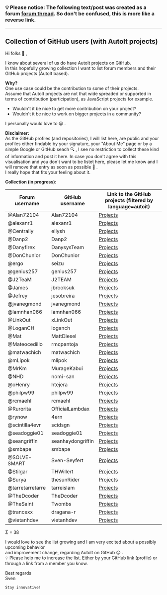 ### 💡 Please notice: The following text/post was created as a forum [forum thread](https://www.autoitscript.com/forum/topic/209411-collection-of-github-users-with-autoit-projects). So don't be confused, this is more like a reverse link.

---

## Collection of GitHub users (with AutoIt projects)

Hi folks 👋 ,

I know about several of us do have AutoIt projects on GitHub.<br>
In this hopefully growing collection I want to list forum members and their GitHub projects (AutoIt based).

**Why?**<br>
One use case could be the contribution to some of their projects.<br>
Assume that AutoIt projects are not that wide spreaded or supported in terms of contribution (participation), as JavaScript projects for example.

- Wouldn't it be nice to get more contribution on your project?
- Wouldn't it be nice to work on bigger projects in a community?

I personally would love to 😀 .

**Disclaimer:**<br>
As the GitHub profiles (and repositories), I will list here, are public and your profiles either findable by your signature, your "About Me" page or by a simple Google or GitHub seach 🔍 , I see no restriction to collect these kind of information and post it here. In case you don't agree with this visualisation and you don't want to be listet here, please let me know and I will remove that entry as soon as possible 🤝 .<br>
I really hope that fits your feeling about it.

**Collection (in progress):**

| Forum username   | GitHub username   | Link to the GitHub projects (filtered by language=autoit)                                        |
| ---              | ---               | ---                                                                                              |
| @Alan72104       | Alan72104         | [Projects](https://github.com/Alan72104?tab=repositories&q=&type=&language=autoit&sort=)         |
| @alexanr1        | alexanr1          | [Projects](https://github.com/alexanr1?tab=repositories&q=&type=&language=autoit&sort=)          |
| @Centrally       | ellysh            | [Projects](https://github.com/ellysh?tab=repositories&q=&type=&language=autoit&sort=)            |
| @Danp2           | Danp2             | [Projects](https://github.com/Danp2?tab=repositories&q=&type=&language=autoit&sort=)             |
| @Danyfirex       | DanysysTeam       | [Projects](https://github.com/orgs/DanysysTeam/repositories?q=&type=all&language=autoit&sort=)   |
| @DonChunior      | DonChunior        | [Projects](https://github.com/DonChunior?tab=repositories&q=&type=&language=autoit&sort=)        |
| @ergo            | seizu             | [Projects](https://github.com/seizu?tab=repositories&q=&type=&language=autoit&sort=)             |
| @genius257       | genius257         | [Projects](https://github.com/genius257?tab=repositories&q=&type=&language=autoit&sort=)         |
| @J2TeaM          | J2TEAM            | [Projects](https://github.com/J2TEAM?tab=repositories&q=&type=&language=autoit&sort=)            |
| @James           | jbrooksuk         | [Projects](https://github.com/jbrooksuk?tab=repositories&q=&type=&language=autoit&sort=)         |
| @Jefrey          | jesobreira        | [Projects](https://github.com/jesobreira?tab=repositories&q=&type=&language=autoit&sort=)        |
| @jvanegmond      | jvanegmond        | [Projects](https://github.com/jvanegmond?tab=repositories&q=&type=&language=autoit&sort=)        |
| @lamnhan066      | lamnhan066        | [Projects](https://github.com/lamnhan066?tab=repositories&q=&type=&language=autoit&sort=)        |
| @LinkOut         | xLinkOut          | [Projects](https://github.com/xLinkOut?tab=repositories&q=&type=&language=autoit&sort=)          |
| @LoganCH         | loganch           | [Projects](https://github.com/loganch/AutoIt-VSCode)                                             |
| @Mat             | MattDiesel        | [Projects](https://github.com/MattDiesel?tab=repositories&q=&type=&language=autoit&sort=)        |
| @Mateocedillo    | rmcpantoja        | [Projects](https://github.com/rmcpantoja?tab=repositories&q=&type=&language=autoit&sort=)        |
| @matwachich      | matwachich        | [Projects](https://github.com/matwachich?tab=repositories&q=&type=&language=autoit&sort=)        |
| @mLipok          | mlipok            | [Projects](https://github.com/mlipok?tab=repositories&q=&type=&language=autoit&sort=)            |
| @MrKm            | MurageKabui       | [Projects](https://github.com/MurageKabui?tab=repositories&q=&type=&language=autoit&sort=)       |
| @NHD             | nomi-san          | [Projects](https://github.com/nomi-san/true-autoit-multi-threading)                              |
| @oHenry          | htejera           | [Projects](https://github.com/htejera?tab=repositories&q=&type=&language=autoit&sort=)           |
| @philpw99        | philpw99          | [Projects](https://github.com/philpw99?tab=repositories&q=&type=&language=autoit&sort=)          |
| @rcmaehl         | rcmaehl           | [Projects](https://github.com/rcmaehl?tab=repositories&q=&type=&language=autoit&sort=)           |
| @Rurorita        | OfficialLambdax   | [Projects](https://github.com/OfficialLambdax?tab=repositories&q=&type=&language=autoit&sort=)   |
| @rynow           | 4ern              | [Projects](https://github.com/4ern?tab=repositories&q=&type=&language=autoit&sort=)              |
| @scintilla4evr   | scidsgn           | [Projects](https://github.com/scidsgn?tab=repositories&q=&type=&language=autoit&sort=)           |
| @seadoggie01     | seadoggie01       | [Projects](https://github.com/seadoggie01?tab=repositories&q=&type=&language=autoit&sort=)       |
| @seangriffin     | seanhaydongriffin | [Projects](https://github.com/seanhaydongriffin?tab=repositories&q=&type=&language=autoit&sort=) |
| @smbape          | smbape            | [Projects](https://github.com/smbape?tab=repositories&q=&type=&language=autoit&sort=)            |
| @SOLVE-SMART     | Sven-Seyfert      | [Projects](https://github.com/Sven-Seyfert?tab=repositories&q=&type=&language=autoit&sort=)      |
| @Stilgar         | THWillert         | [Projects](https://github.com/THWillert?tab=repositories&q=&type=&language=autoit&sort=)         |
| @Surya           | thesunRider       | [Projects](https://github.com/thesunRider?tab=repositories&q=&type=&language=autoit&sort=)       |
| @tarretarretarre | tarreislam        | [Projects](https://github.com/tarreislam?tab=repositories&q=&type=&language=autoit&sort=)        |
| @TheDcoder       | TheDcoder         | [Projects](https://github.com/TheDcoder?tab=repositories&q=&type=&language=autoit&sort=)         |
| @TheSaint        | Twombs            | [Projects](https://github.com/Twombs?tab=repositories&q=&type=&language=autoit&sort=)            |
| @trancexx        | dragana-r         | [Projects](https://github.com/dragana-r?tab=repositories&q=&type=&language=autoit&sort=)         |
| @vietanhdev      | vietanhdev        | [Projects](https://github.com/vietanhdev?tab=repositories&q=&type=&language=autoit&sort=)        |

Σ = 38

I would love to see the list growing and I am very excited about a possibly upcoming behavior<br>
and improvement change, regarding AutoIt on GitHub 😊 .<br>
💡 Please help me to increase the list. Either by your GitHub link (profile) or through a link from a member you know.

Best regards<br>
Sven

    Stay innovative!
